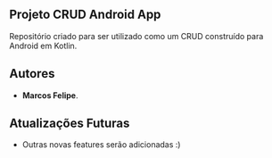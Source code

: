 ## Projeto CRUD Android App

Repositório criado para ser utilizado como um CRUD construído para Android em Kotlin.

## Autores

* **Marcos Felipe**.

## Atualizações Futuras

* Outras novas features serão adicionadas :)
